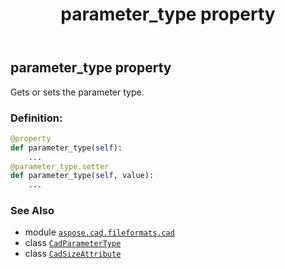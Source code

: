 ﻿---
title: parameter_type property
second_title: Aspose.CAD for Python via .NET API References
description: 
type: docs
weight: 50
url: /python-net/aspose.cad.fileformats.cad/cadsizeattribute/parameter_type/
is_root: false
---

## parameter_type property


Gets or sets the parameter type.
### Definition:
```python
@property
def parameter_type(self):
    ...
@parameter_type.setter
def parameter_type(self, value):
    ...
```

### See Also
* module [`aspose.cad.fileformats.cad`](../../)
* class [`CadParameterType`](/cad/python-net/aspose.cad.fileformats.cad.cadconsts/cadparametertype)
* class [`CadSizeAttribute`](/cad/python-net/aspose.cad.fileformats.cad/cadsizeattribute)
